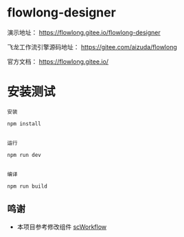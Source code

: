 # flowlong-designer

演示地址： https://flowlong.gitee.io/flowlong-designer

飞龙工作流引擎源码地址： https://gitee.com/aizuda/flowlong

官方文档： https://flowlong.gitee.io/

# 安装测试

```
安装

npm install


运行

npm run dev


编译

npm run build
```

## 鸣谢

- 本项目参考修改组件 [scWorkflow](https://gitee.com/lolicode/scui/tree/master/src/components/scWorkflow)
